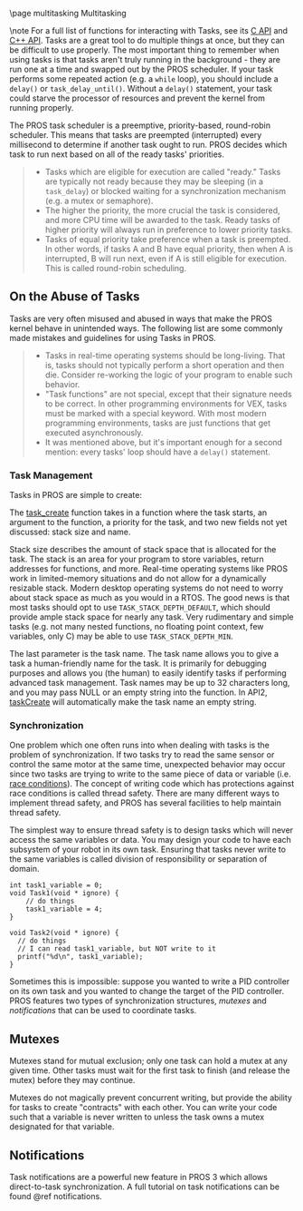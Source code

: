 \page multitasking Multitasking

\note
For a full list of functions for interacting with Tasks, see its
[C API](../../api/c/rtos.html) and [C++ API](../../api/cpp/rtos.html).
Tasks are a great tool to do multiple things at once, but they can be
difficult to use properly. The most important thing to remember when
using tasks is that tasks aren't truly running in the background - they
are run one at a time and swapped out by the PROS scheduler. If your
task performs some repeated action (e.g. a `while` loop), you should
include a `delay()` or `task_delay_until()`. Without a `delay()`
statement, your task could starve the processor of resources and prevent
the kernel from running properly.

The PROS task scheduler is a preemptive, priority-based, round-robin
scheduler. This means that tasks are preempted (interrupted) every
millisecond to determine if another task ought to run. PROS decides
which task to run next based on all of the ready tasks' priorities.

> - Tasks which are eligible for execution are called "ready." Tasks
>   are typically not ready because they may be sleeping (in a
>   `task_delay`) or blocked waiting for a synchronization mechanism
>   (e.g. a mutex or semaphore).
> - The higher the priority, the more crucial the task is considered,
>   and more CPU time will be awarded to the task. Ready tasks of
>   higher priority will always run in preference to lower priority
>   tasks.
> - Tasks of equal priority take preference when a task is preempted.
>   In other words, if tasks A and B have equal priority, then when A
>   is interrupted, B will run next, even if A is still eligible for
>   execution. This is called round-robin scheduling.

## On the Abuse of Tasks

Tasks are very often misused and abused in ways that make the PROS
kernel behave in unintended ways. The following list are some commonly
made mistakes and guidelines for using Tasks in PROS.

> - Tasks in real-time operating systems should be long-living. That
>   is, tasks should not typically perform a short operation and then
>   die. Consider re-working the logic of your program to enable such
>   behavior.
> - "Task functions" are not special, except that their signature
>   needs to be correct. In other programming environments for VEX,
>   tasks must be marked with a special keyword. With most modern
>   programming environments, tasks are just functions that get
>   executed asynchronously.
> - It was mentioned above, but it's important enough for a second
>   mention: every tasks' loop should have a `delay()` statement.

### Task Management

Tasks in PROS are simple to create:

The [task_create](../../api/c/rtos.html#task_create) function takes in
a function where the task starts, an argument to the function, a
priority for the task, and two new fields not yet discussed: stack size
and name.

Stack size describes the amount of stack space that is allocated for the
task. The stack is an area for your program to store variables, return
addresses for functions, and more. Real-time operating systems like PROS
work in limited-memory situations and do not allow for a dynamically
resizable stack. Modern desktop operating systems do not need to worry
about stack space as much as you would in a RTOS. The good news is that
most tasks should opt to use `TASK_STACK_DEPTH_DEFAULT`, which should
provide ample stack space for nearly any task. Very rudimentary and
simple tasks (e.g. not many nested functions, no floating point context,
few variables, only C) may be able to use `TASK_STACK_DEPTH_MIN`.

The last parameter is the task name. The task name allows you to give a
task a human-friendly name for the task. It is primarily for debugging
purposes and allows you (the human) to easily identify tasks if
performing advanced task management. Task names may be up to 32
characters long, and you may pass NULL or an empty string into the
function. In API2,
[taskCreate](../../../cortex/api/index.html#taskCreate) will
automatically make the task name an empty string.

### Synchronization

One problem which one often runs into when dealing with tasks is the
problem of synchronization. If two tasks try to read the same sensor or
control the same motor at the same time, unexpected behavior may occur
since two tasks are trying to write to the same piece of data or
variable (i.e. [race
conditions](https://en.wikipedia.org/wiki/Race_condition#Software)). The
concept of writing code which has protections against race conditions is
called thread safety. There are many different ways to implement thread
safety, and PROS has several facilities to help maintain thread safety.

The simplest way to ensure thread safety is to design tasks which will
never access the same variables or data. You may design your code to
have each subsystem of your robot in its own task. Ensuring that tasks
never write to the same variables is called division of responsibility
or separation of domain.

```{.c}
int task1_variable = 0;
void Task1(void * ignore) {
    // do things
    task1_variable = 4;
}

void Task2(void * ignore) {
  // do things
  // I can read task1_variable, but NOT write to it
  printf("%d\n", task1_variable);
}
```

Sometimes this is impossible: suppose you wanted to write a PID
controller on its own task and you wanted to change the target of the
PID controller. PROS features two types of synchronization structures,
_mutexes_ and _notifications_ that can be used to coordinate tasks.

## Mutexes

Mutexes stand for mutual exclusion; only one task can hold a mutex at
any given time. Other tasks must wait for the first task to finish (and
release the mutex) before they may continue.

Mutexes do not magically prevent concurrent writing, but provide the
ability for tasks to create "contracts" with each other. You can write
your code such that a variable is never written to unless the task owns
a mutex designated for that variable.

## Notifications

Task notifications are a powerful new feature in PROS 3 which allows
direct-to-task synchronization. A full tutorial on task notifications
can be found @ref notifications.
